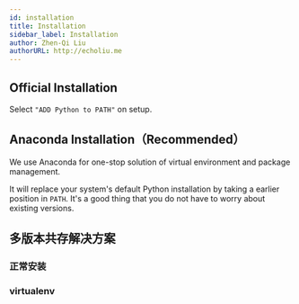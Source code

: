 ```yaml
---
id: installation
title: Installation
sidebar_label: Installation
author: Zhen-Qi Liu
authorURL: http://echoliu.me
---
```


## Official Installation

Select `"ADD Python to PATH"` on setup.

## Anaconda Installation（Recommended）

We use Anaconda for one-stop solution of virtual environment and package management.

It will replace your system's default Python installation by taking a earlier position in `PATH`. It's a good thing that you do not have to worry about existing versions.

## 多版本共存解决方案

### 正常安装

### virtualenv
